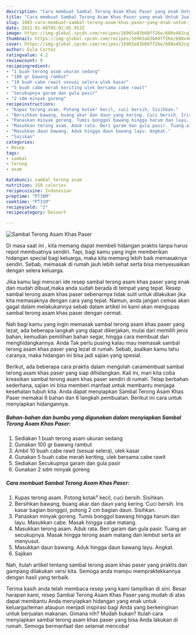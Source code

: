 ```yaml
---
description: "Cara membuat Sambal Terong Asam Khas Paser yang enak Untuk Jualan"
title: "Cara membuat Sambal Terong Asam Khas Paser yang enak Untuk Jualan"
slug: 1085-cara-membuat-sambal-terong-asam-khas-paser-yang-enak-untuk-jualan
date: 2021-01-08T05:01:05.953Z
image: https://img-global.cpcdn.com/recipes/16965a83b60ff26e/680x482cq70/sambal-terong-asam-khas-paser-foto-resep-utama.jpg
thumbnail: https://img-global.cpcdn.com/recipes/16965a83b60ff26e/680x482cq70/sambal-terong-asam-khas-paser-foto-resep-utama.jpg
cover: https://img-global.cpcdn.com/recipes/16965a83b60ff26e/680x482cq70/sambal-terong-asam-khas-paser-foto-resep-utama.jpg
author: Eula Cortez
ratingvalue: 4.2
reviewcount: 9
recipeingredient:
- "1 buah terong asam ukuran sedang"
- "100 gr bawang rambut"
- "10 buah cabe rawit sesuai selera ulek kasar"
- "5 buah cabe merah keriting ulek bersama cabe rawit"
- "Secukupnya garam dan gula pasir"
- "2 sdm minyak goreng"
recipeinstructions:
- "Kupas terong asam. Potong kotak² kecil, cuci bersih. Sisihkan."
- "Bersihkan bawang, buang akar dan daun yang kering. Cuci bersih. Iris kasar bagian bonggol, potong 2 cm bagian daun. Sisihkan."
- "Panaskan minyak goreng. Tumis bonggol bawang hingga harum dan layu. Masukkan cabe. Masak hingga cabe matang."
- "Masukkan terong asam. Aduk rata. Beri garam dan gula pasir. Tuang air secukupnya. Masak hingga terong asam matang dan lembut serta air menyusut."
- "Masukkan daun bawang. Aduk hingga daun bawang layu. Angkat."
- "Sajikan"
categories:
- Resep
tags:
- sambal
- terong
- asam

katakunci: sambal terong asam 
nutrition: 150 calories
recipecuisine: Indonesian
preptime: "PT38M"
cooktime: "PT31M"
recipeyield: "2"
recipecategory: Dessert

---
```



![Sambal Terong Asam Khas Paser](https://img-global.cpcdn.com/recipes/16965a83b60ff26e/680x482cq70/sambal-terong-asam-khas-paser-foto-resep-utama.jpg)

Di masa  saat ini , kita memang dapat membeli hidangan praktis tanpa harus repot membuatnya sendiri. Tapi, bagi kamu yang ingin memberikan hidangan special bagi keluarga, maka kita memang lebih baik memasaknya sendiri. Sebab, memasak di rumah jauh lebih sehat serta bisa menyesuaikan dengan selera keluarga.

Jika kamu lagi mencari ide resep sambal terong asam khas paser yang enak dan mudah dibuat,maka anda sudah berada di tempat yang tepat. Resep sambal terong asam khas paser  sebenarnya tidak sulit untuk dilakukan jika kita memasaknya dengan cara yang tepat. Namun, anda jangan cemas akan gagal dalam melakukannya 
sebab dalam artikel ini kami akan mengupas sambal terong asam khas paser dengan cermat.  



Nah bagi kamu yang ingin memasak sambal terong asam khas paser yang lezat, ada beberapa langkah yang dapat dikerjakan, mulai dari memilih jenis bahan, kemudian pemilihan bahan segar, hingga cara membuat dan menghidangkannya. Anda Tak perlu pusing kalau mau memasak sambal terong asam khas paser yang lezat di rumah. Sebab, asalkan kamu  tahu caranya, maka hidangan ini bisa jadi sajian yang spesial.

Berikut, ada beberapa cara praktis  dalam mengolah caramembuat sambal terong asam khas paser yang siap dihidangkan. Kali ini, mari kita coba kreasikan sambal terong asam khas paser sendiri di rumah. Tetap berbahan sederhana, sajian ini bisa memberi manfaat untuk membantu menjaga kesehatan tubuh kita. Anda dapat menyiapkan Sambal Terong Asam Khas Paser memakai 6 bahan dan 6 langkah pembuatan. Berikut ini cara untuk menyiapkan hidangannya.

<!--inarticleads1-->

##### Bahan-bahan dan bumbu yang digunakan dalam menyiapkan Sambal Terong Asam Khas Paser:

1. Sediakan 1 buah terong asam ukuran sedang
1. Gunakan 100 gr bawang rambut
1. Ambil 10 buah cabe rawit (sesuai selera), ulek kasar
1. Gunakan 5 buah cabe merah keriting, ulek bersama cabe rawit
1. Sediakan Secukupnya garam dan gula pasir
1. Gunakan 2 sdm minyak goreng




<!--inarticleads2-->

##### Cara membuat Sambal Terong Asam Khas Paser:

1. Kupas terong asam. Potong kotak² kecil, cuci bersih. Sisihkan.
1. Bersihkan bawang, buang akar dan daun yang kering. Cuci bersih. Iris kasar bagian bonggol, potong 2 cm bagian daun. Sisihkan.
1. Panaskan minyak goreng. Tumis bonggol bawang hingga harum dan layu. Masukkan cabe. Masak hingga cabe matang.
1. Masukkan terong asam. Aduk rata. Beri garam dan gula pasir. Tuang air secukupnya. Masak hingga terong asam matang dan lembut serta air menyusut.
1. Masukkan daun bawang. Aduk hingga daun bawang layu. Angkat.
1. Sajikan




Nah, itulah artikel tentang  sambal terong asam khas paser  yang praktis dan gampang dilakukan versi kita. Semoga anda mampu mempraktekkannya dengan hasil yang terbaik. 

Terima kasih anda telah membaca resep yang kami tampilkan di sini. Besar harapan kami, resep  Sambal Terong Asam Khas Paser yang mudah di atas dapat membantu Anda menyiapkan hidangan yang enak untuk keluarga/teman ataupun menjadi inspirasi bagi Anda yang berkeinginan untuk berjualan makanan. Gimana nih? Mudah bukan? Itulah cara menyiapkan sambal terong asam khas paser yang bisa Anda lakukan di rumah. Semoga bermanfaat dan selamat mencoba!

